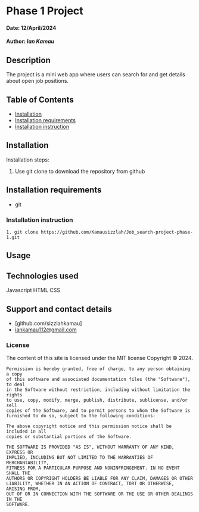 # Phase 1 Project
#### Date: 12/April/2024

#### Author: *Ian Kamau*

## Description  
The project is a mini web app where users can search for and get details about open job positions.

## Table of Contents
- [Installation](#installation)
- [Installation requirements](#installation-requirements)
- [Installation instruction](#installation-instruction)


## Installation
Installation steps:
1. Use git clone to download the repository from github

## Installation requirements
- git 

### Installation instruction
```
1. git clone https://github.com/Kamausizzlah/Job_search-project-phase-1.git

```
## Usage

## Technologies used
Javascript
HTML
CSS

## Support and contact details
- [github.com/sizzlahkamau]
- iankamau112@gmail.com
### License
The content of this site is licensed under the MIT license
Copyright &copy; 2024.
```
Permission is hereby granted, free of charge, to any person obtaining a copy
of this software and associated documentation files (the "Software"), to deal
in the Software without restriction, including without limitation the rights
to use, copy, modify, merge, publish, distribute, sublicense, and/or sell
copies of the Software, and to permit persons to whom the Software is
furnished to do so, subject to the following conditions:

The above copyright notice and this permission notice shall be included in all
copies or substantial portions of the Software.

THE SOFTWARE IS PROVIDED "AS IS", WITHOUT WARRANTY OF ANY KIND, EXPRESS OR
IMPLIED, INCLUDING BUT NOT LIMITED TO THE WARRANTIES OF MERCHANTABILITY,
FITNESS FOR A PARTICULAR PURPOSE AND NONINFRINGEMENT. IN NO EVENT SHALL THE
AUTHORS OR COPYRIGHT HOLDERS BE LIABLE FOR ANY CLAIM, DAMAGES OR OTHER
LIABILITY, WHETHER IN AN ACTION OF CONTRACT, TORT OR OTHERWISE, ARISING FROM,
OUT OF OR IN CONNECTION WITH THE SOFTWARE OR THE USE OR OTHER DEALINGS IN THE
SOFTWARE.
```
